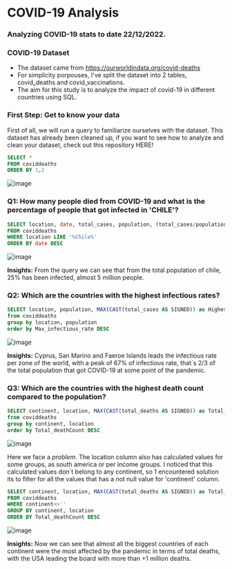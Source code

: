 # COVID-19 Analysis

### Analyzing COVID-19 stats to date 22/12/2022.
### COVID-19 Dataset
* The dataset came from https://ourworldindata.org/covid-deaths
* For simplicity porpouses, I've split the dataset into 2 tables, covid_deaths and covid_vaccinations.
* The aim for this study is to analyze the impact of covid-19 in different countries using SQL.

### First Step: Get to know your data
First of all, we will run a query to familiarize ourselves with the dataset. This dataset has already been cleaned up, if you want to see how to analyze and clean your dataset, check out this repository HERE!
```sql
SELECT *
FROM coviddeaths
ORDER BY 1,2
```
![image](https://user-images.githubusercontent.com/39070251/209868408-0c7a554a-2ae7-44f6-b09b-e922a8d80172.png)

### Q1: How many people died from COVID-19 and what is the percentage of people that got infected in 'CHILE'?
```sql
SELECT location, date, total_cases, population, (total_cases/population)*100 AS Infectious_rate
FROM coviddeaths
WHERE location LIKE '%Chile%'
ORDER BY date DESC
```
![image](https://user-images.githubusercontent.com/39070251/209868979-8ca85146-2314-46fe-931c-7b9fd72003a8.png)

**Insights:** From the query we can see that from the total population of chile, 25% has been infected, almost 5 million people.

### Q2: Which are the countries with the highest infectious rates?
```sql
SELECT location, population, MAX(CAST(total_cases AS SIGNED)) as Highest_infection_count, MAX((total_cases/population)*100) as Max_infectious_rate
from coviddeaths
group by location, population
order by Max_infectious_rate DESC
```
![image](https://user-images.githubusercontent.com/39070251/209870742-07bef72a-7a47-4b70-b272-7776ee2e4f88.png)

**Insights:** Cyprus, San Marino and Faeroe Islands leads the infectious rate per zone of the world, with a peak of 67% of infectious rate, that´s 2/3 of the total population that got COVID-19 at some point of the pandemic.

### Q3: Which are the countries with the highest death count compared to the population?
```sql
SELECT continent, location, MAX(CAST(total_deaths AS SIGNED)) as Total_deathCount
from coviddeaths
group by continent, location
order by Total_deathCount DESC
```
![image](https://user-images.githubusercontent.com/39070251/209872837-f209fba0-0440-4631-b308-eb9798702aa5.png)

Here we face a *problem*. The location column also has calculated values for some groups, as south america or per income groups. I noticed that this calculated values don´t belong to any continent, so 1 encountered solution its to filter for all the values that has a not null value for 'continent' column.

```sql
SELECT continent, location, MAX(CAST(total_deaths AS SIGNED)) as Total_deathCount
FROM coviddeaths
WHERE continent<>''
GROUP BY continent, location
ORDER BY Total_deathCount DESC
```
![image](https://user-images.githubusercontent.com/39070251/209873262-d8571819-f0c6-4711-84c2-56232ae270e8.png)

**Insights:** Now we can see that almost all the biggest countries of each continent were the most affected by the pandemic in terms of total deaths, with the USA leading the board with more than +1 million deaths.



